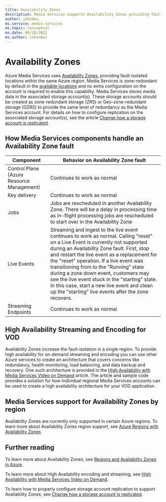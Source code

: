 ```yaml
---
title: Availability Zones
description: Media Services supports Availability Zones providing fault-isolation
author: johndeu
ms.service: media-services
ms.topic: conceptual
ms.date: 06/28/2022
ms.author: inhenkel
---
```

# Availability Zones

Azure Media Services uses [Availability Zones](/azure/availability-zones/az-overview), providing fault-isolated locations within the same Azure region. Media Services is zone-redundant by default in the [available locations](/azure/availability-zones/az-region#azure-regions-with-availability-zones) and no extra configuration on the account is required to enable this capability.  Media Services stores media data in the associated storage account(s).  These storage accounts should be created as zone-redundant storage (ZRS) or Geo-zone-redundant storage (GZRS) to provide the same level of redundancy as the Media Services account. For  details on how to configure replication on the associated storage account(s), see the article [Change how a storage account is replicated](/azure/storage/common/redundancy-migration).

## How Media Services components handle an Availability Zone fault

| Component             | Behavior on Availability Zone fault |
|-----------            |----------------------|
| Control Plane (Azure Resource Management) | Continues to work as normal |
| Key delivery            | Continues to work as normal |
| Jobs                    | Jobs are rescheduled in another Availability Zone. There will be a delay in processing time as in-flight processing jobs are rescheduled to start over in the Availability Zone |
| Live Events             | Streaming and ingest to the live event continues to work as normal. Calling "reset" on a Live Event is currently not supported during an Availability Zone fault. First, stop and restart the live event as a replacement for the "reset" operation. If a live event was transitioning from to the "Running" state during a zone down event, customers may see the live event stuck in the "starting" state. In this case, start a new live event and clean up the "starting" live events after the zone recovers.  |
| Streaming Endpoints     | Continues to work as normal |


## High Availability Streaming and Encoding for VOD

Availability Zones increase the fault-isolation in a single region. To provide high availability  for on-demand streaming and encoding you can use other Azure services to create an architecture that covers concerns like redundancy, health monitoring, load balancing, and data backup and recovery. One such architecture is provided in the [High Availability with Media Services Video on Demand](architecture-high-availability-encoding-concept.md) article.
The article and sample code provides a solution for how individual regional Media Services accounts can be used to create a high availability architecture for your VOD application.

## Media Services support for Availability Zones by region

Availability Zones are currently only supported in certain Azure regions. To learn more about Availability Zones region support, see [Azure Regions with Availability Zones](/azure/availability-zones/az-region#azure-regions-with-availability-zones)

## Further reading

To learn more about Availability Zones, see [Regions and Availability Zones in Azure](/azure/availability-zones/az-overview).

To learn more about High Availability encoding and streaming, see [High Availability with Media Services Video on Demand](architecture-high-availability-encoding-concept.md).

To learn how to properly configure storage account replication to support Availability Zones, see [Change how a storage account is replicated](/azure/storage/common/redundancy-migration).
